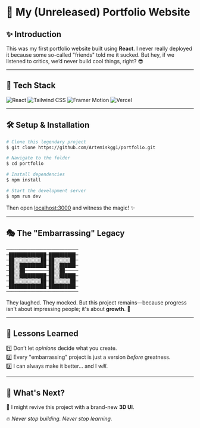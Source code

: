 # 🚀 My (Unreleased) Portfolio Website

## ✨ Introduction

This was my first portfolio website built using **React**. I never really deployed it because some so-called "friends" told me it sucked. But hey, if we listened to critics, we’d never build cool things, right? 😎

---

## 🚧 Tech Stack

![React](https://img.shields.io/badge/React-20232A?style=for-the-badge&logo=react&logoColor=61DAFB)
![Tailwind CSS](https://img.shields.io/badge/TailwindCSS-38B2AC?style=for-the-badge&logo=tailwind-css&logoColor=white)
![Framer Motion](https://img.shields.io/badge/Framer_Motion-0055FF?style=for-the-badge&logo=framer&logoColor=white)
![Vercel](https://img.shields.io/badge/Vercel-000000?style=for-the-badge&logo=vercel&logoColor=white)

---

## 🛠 Setup & Installation

```bash
# Clone this legendary project
$ git clone https://github.com/Artemiskgg1/portfolio.git

# Navigate to the folder
$ cd portfolio

# Install dependencies
$ npm install

# Start the development server
$ npm run dev
```

Then open [localhost:3000](http://localhost:3000) and witness the magic! ✨

---

## 🎭 The "Embarrassing" Legacy

```plaintext
───────────────────────────
─██████████████─██████████─
─██░░░░░░░░░░██─██░░░░░░██─
─██░░██████████─██░░██████─
─██░░██─────────██░░██─────
─██░░██████████─██░░██████─
─██░░░░░░░░░░██─██░░░░░░██─
─██████████████─██████████─
───────────────────────────
```

They laughed. They mocked. But this project remains—because progress isn't about impressing people; it's about **growth**. 💪

---

## 🌟 Lessons Learned

1️⃣ Don’t let _opinions_ decide what you create.  
2️⃣ Every "embarrassing" project is just a version _before_ greatness.  
3️⃣ I can always make it better... and I _will_.

---

## 🚀 What's Next?

🔹 I might revive this project with a brand-new **3D UI**.

🔥 _Never stop building. Never stop learning._
